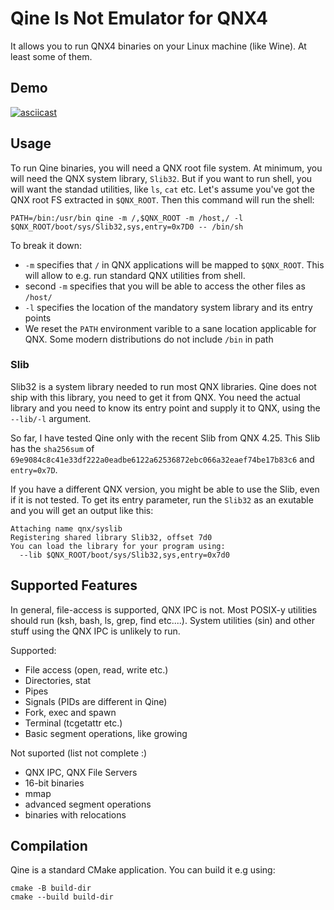 # Qine Is Not Emulator for QNX4

It allows you to run QNX4 binaries on your Linux machine (like Wine). At least some of them.


## Demo
[![asciicast](https://asciinema.org/a/msEDHD8S6WESRpJM3LV1DOWPo.svg)](https://asciinema.org/a/msEDHD8S6WESRpJM3LV1DOWPo)

## Usage

To run Qine binaries, you will need a QNX root file system. At minimum, you will need the QNX system library, `Slib32`. But if you want to run shell, you will want the standad utilities, like `ls`, `cat` etc. Let's assume you've got the QNX root FS extracted in `$QNX_ROOT`. Then this command will run the shell:

`PATH=/bin:/usr/bin qine -m /,$QNX_ROOT -m /host,/ -l $QNX_ROOT/boot/sys/Slib32,sys,entry=0x7D0 -- /bin/sh`

To break it down:

- `-m` specifies that `/` in QNX applications will be mapped to `$QNX_ROOT`. This will allow to e.g. run standard QNX utilities from shell.
- second `-m` specifies that you will be able to access the other files as `/host/`
- `-l` specifies the location of the mandatory system library and its entry points
- We reset the `PATH` environment varible to a sane location applicable for QNX. Some modern distributions do not include `/bin` in path

### Slib

Slib32 is a system library needed to run most QNX libraries. Qine does not ship with this library, you need to get it from QNX. You need the actual library and you need to know its entry point and supply it to QNX, using the `--lib/-l` argument.

So far, I have tested Qine only with the recent Slib from QNX 4.25. This Slib has the `sha256sum` of
`69e9084c8c41e33df222a0eadbe6122a62536872ebc066a32eaef74be17b83c6` and `entry=0x7D`.

If you have a different QNX version, you might be able to use the Slib, even if it is not tested. To get its entry parameter, run the `Slib32` as an exutable and you will get an output like this:

```
Attaching name qnx/syslib
Registering shared library Slib32, offset 7d0
You can load the library for your program using:
  --lib $QNX_ROOT/boot/sys/Slib32,sys,entry=0x7d0
  ```

## Supported Features

In general, file-access is supported, QNX IPC is not. Most POSIX-y utilities should run 
(ksh, bash, ls, grep, find etc....). System utilities (sin) and other stuff using the QNX IPC is unlikely to run.

Supported:
- File access (open, read, write etc.)
- Directories, stat
- Pipes
- Signals (PIDs are different in Qine)
- Fork, exec and spawn
- Terminal (tcgetattr etc.)
- Basic segment operations, like growing

Not suported (list not complete :)
- QNX IPC, QNX File Servers
- 16-bit binaries
- mmap
- advanced segment operations
- binaries with relocations

## Compilation
Qine is a standard CMake application. You can build it e.g using:
```
cmake -B build-dir
cmake --build build-dir
```
